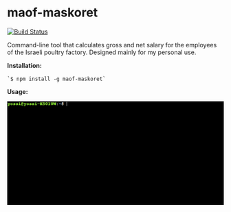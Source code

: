 # maof-maskoret

[![Build Status](https://travis-ci.org/joisadler/maof-maskoret.svg?branch=master)](https://travis-ci.org/joisadler/maof-maskoret)

Command-line tool that calculates gross and net salary for the employees of the Israeli poultry factory. Designed mainly for my personal use.


**Installation:**
```
`$ npm install -g maof-maskoret`
```
**Usage:**

![](/tty.gif)
